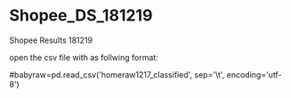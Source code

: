 # Shopee_DS_181219
Shopee Results 181219

open the csv file with as follwing format:

#babyraw=pd.read_csv('homeraw1217_classified', sep='\t', encoding='utf-8')
